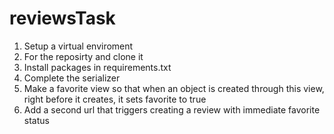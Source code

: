# reviewsTask
1) Setup a virtual enviroment
2) For the reposirty and clone it
3) Install packages in requirements.txt
4) Complete the serializer
5) Make a favorite view so that when an object is created through this view, right before it creates, it sets favorite to true
6) Add a second url that triggers creating a review with immediate favorite status 

